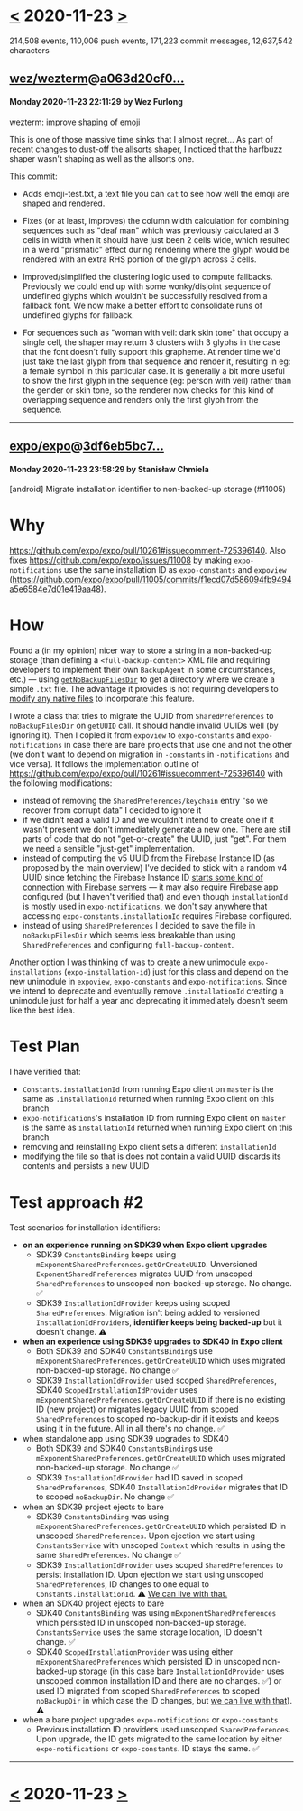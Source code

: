 # [<](2020-11-22.md) 2020-11-23 [>](2020-11-24.md)

214,508 events, 110,006 push events, 171,223 commit messages, 12,637,542 characters


## [wez/wezterm](https://github.com/wez/wezterm)@[a063d20cf0...](https://github.com/wez/wezterm/commit/a063d20cf01695d9ed8dea6c28efdf154aafcddd)
#### Monday 2020-11-23 22:11:29 by Wez Furlong

wezterm: improve shaping of emoji

This is one of those massive time sinks that I almost regret...
As part of recent changes to dust-off the allsorts shaper, I noticed
that the harfbuzz shaper wasn't shaping as well as the allsorts one.

This commit:

* Adds emoji-test.txt, a text file you can `cat` to see how well
  the emoji are shaped and rendered.

* Fixes (or at least, improves) the column width calculation for
  combining sequences such as "deaf man" which was previously calculated
  at 3 cells in width when it should have just been 2 cells wide, which
  resulted in a weird "prismatic" effect during rendering where the
  glyph would be rendered with an extra RHS portion of the glyph across
  3 cells.

* Improved/simplified the clustering logic used to compute fallbacks.
  Previously we could end up with some wonky/disjoint sequence of
  undefined glyphs which wouldn't be successfully resolved from a
  fallback font.  We now make a better effort to consolidate runs of
  undefined glyphs for fallback.

* For sequences such as "woman with veil: dark skin tone" that occupy a
  single cell, the shaper may return 3 clusters with 3 glyphs in the
  case that the font doesn't fully support this grapheme.  At render
  time we'd just take the last glyph from that sequence and render it,
  resulting in eg: a female symbol in this particular case.  It is
  generally a bit more useful to show the first glyph in the sequence
  (eg: person with veil) rather than the gender or skin tone, so the
  renderer now checks for this kind of overlapping sequence and renders
  only the first glyph from the sequence.

---
## [expo/expo](https://github.com/expo/expo)@[3df6eb5bc7...](https://github.com/expo/expo/commit/3df6eb5bc71e00915aa820b70b3a658b98d5a9ef)
#### Monday 2020-11-23 23:58:29 by Stanisław Chmiela

[android] Migrate installation identifier to non-backed-up storage (#11005)

# Why

https://github.com/expo/expo/pull/10261#issuecomment-725396140. Also fixes https://github.com/expo/expo/issues/11008 by making `expo-notifications` use the same installation ID as `expo-constants` and `expoview` (https://github.com/expo/expo/pull/11005/commits/f1ecd07d586094fb9494a5e6584e7d01e419aa48).

# How

Found a (in my opinion) nicer way to store a string in a non-backed-up storage (than defining a `<full-backup-content>` XML file and requiring developers to implement their own `BackupAgent` in some circumstances, etc.) — using [`getNoBackupFilesDir`](https://developer.android.com/reference/android/content/Context#getNoBackupFilesDir()) to get a directory where we create a simple `.txt` file. The advantage it provides is not requiring developers to [modify any native files](https://github.com/expo/expo/pull/10261/files#diff-d8d19d8e0ef909f84b94eb86534e4dde2f0659b56c72ce5bcde12c5815e8b2fd) to incorporate this feature.

I wrote a class that tries to migrate the UUID from `SharedPreferences` to `noBackupFilesDir` on `getUUID` call. It should handle invalid UUIDs well (by ignoring it). Then I copied it from `expoview` to `expo-constants` and `expo-notifications` in case there are bare projects that use one and not the other (we don't want to depend on migration in `-constants` in `-notifications` and vice versa). It follows the implementation outline of https://github.com/expo/expo/pull/10261#issuecomment-725396140 with the following modifications:
- instead of removing the `SharedPreferences/keychain` entry "so we recover from corrupt data" I decided to ignore it
- if we didn't read a valid ID and we wouldn't intend to create one if it wasn't present we don't immediately generate a new one. There are still parts of code that do not "get-or-create" the UUID, just "get". For them we need a sensible "just-get" implementation.
- instead of computing the v5 UUID from the Firebase Instance ID (as proposed by the main overview) I've decided to stick with a random v4 UUID since fetching the Firebase Instance ID [starts some kind of connection with Firebase servers](https://github.com/TheWizard91/Album_base_source_from_JADX/blob/e1d228fc2ee550ac19eeac700254af8b0f96080a/sources/com/google/firebase/iid/FirebaseInstanceId.java#L227-L231) — it may also require Firebase app configured (but I haven't verified that) and even though `installationId` is mostly used in `expo-notifications`, we don't say anywhere that accessing `expo-constants.installationId` requires Firebase configured.
- instead of using `SharedPreferences` I decided to save the file in `noBackupFilesDir` which seems less breakable than using `SharedPreferences` and configuring `full-backup-content`.

Another option I was thinking of was to create a new unimodule `expo-installations` (`expo-installation-id`) just for this class and depend on the new unimodule in `expoview`, `expo-constants` and `expo-notifications`. Since we intend to deprecate and eventually remove `.installationId` creating a unimodule just for half a year and deprecating it immediately doesn't seem like the best idea.

# Test Plan

I have verified that:
- `Constants.installationId` from running Expo client on `master` is the same as `.installationId` returned when running Expo client on this branch
- `expo-notifications`'s installation ID from running Expo client on `master` is the same as `installationId` returned when running Expo client on this branch
- removing and reinstalling Expo client sets a different `installationId`
- modifying the file so that is does not contain a valid UUID discards its contents and persists a new UUID

# Test approach #2

Test scenarios for installation identifiers:
- **on an experience running on SDK39 when Expo client upgrades**
  - SDK39 `ConstantsBinding` keeps using `mExponentSharedPreferences.getOrCreateUUID`. Unversioned `ExponentSharedPreferences` migrates UUID from unscoped `SharedPreferences` to unscoped non-backed-up storage. No change. ✅ 
  - SDK39 `InstallationIdProvider` keeps using scoped `SharedPreferences`. Migration isn't being added to versioned `InstallationIdProvider`s, **identifier keeps being backed-up** but it doesn't change. ⚠️ 
- **when an experience using SDK39 upgrades to SDK40 in Expo client**
  - Both SDK39 and SDK40 `ConstantsBinding`s use `mExponentSharedPreferences.getOrCreateUUID` which uses migrated non-backed-up storage. No change ✅ 
  - SDK39 `InstallationIdProvider` used scoped `SharedPreferences`, SDK40 `ScopedInstallationIdProvider` uses `mExponentSharedPreferences.getOrCreateUUID` if there is no existing ID (new project) or migrates legacy UUID from scoped `SharedPreferences` to scoped no-backup-dir if it exists and keeps using it in the future. All in all there's no change. ✅ 
- when standalone app using SDK39 upgrades to SDK40
  - Both SDK39 and SDK40 `ConstantsBinding`s use `mExponentSharedPreferences.getOrCreateUUID` which uses migrated non-backed-up storage. No change ✅ 
  - SDK39 `InstallationIdProvider` had ID saved in scoped `SharedPreferences`, SDK40 `InstallationIdProvider` migrates that ID to scoped `noBackupDir`. No change ✅ 
- when an SDK39 project ejects to bare
  - SDK39 `ConstantsBinding` was using `mExponentSharedPreferences.getOrCreateUUID` which persisted ID in unscoped `SharedPreferences`. Upon ejection we start using `ConstantsService` with unscoped `Context` which results in using the same `SharedPreferences`. No change ✅ 
  - SDK39 `InstallationIdProvider` uses scoped `SharedPreferences` to persist installation ID. Upon ejection we start using unscoped `SharedPreferences`, ID changes to one equal to `Constants.installationId`. ⚠️ [We can live with that.](https://github.com/expo/expo/issues/11008#issuecomment-728769487)
- when an SDK40 project ejects to bare
  - SDK40 `ConstantsBinding` was using `mExponentSharedPreferences` which persisted ID in unscoped non-backed-up storage. `ConstantsService` uses the same storage location, ID doesn't change. ✅ 
  - SDK40 `ScopedInstallationProvider` was using either `mExponentSharedPreferences` which persisted ID in unscoped non-backed-up storage (in this case bare `InstallationIdProvider` uses unscoped common installation ID and there are no changes. ✅) or used ID migrated from scoped `SharedPreferences` to scoped `noBackupDir` in which case the ID changes, but [we can live with that](https://github.com/expo/expo/issues/11008#issuecomment-728769487)). ⚠️
- when a bare project upgrades `expo-notifications` or `expo-constants`
  - Previous installation ID providers used unscoped `SharedPreferences`. Upon upgrade, the ID gets migrated to the same location by either `expo-notifications` or `expo-constants`. ID stays the same. ✅

---

# [<](2020-11-22.md) 2020-11-23 [>](2020-11-24.md)

